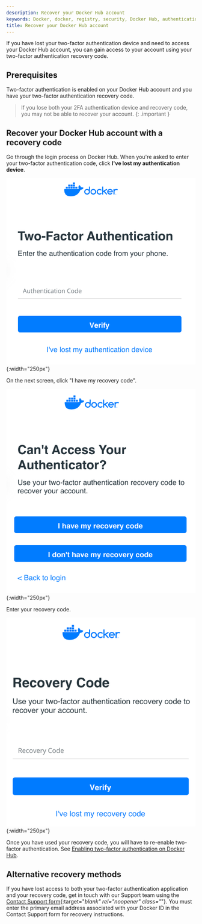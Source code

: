 ```yaml
---
description: Recover your Docker Hub account
keywords: Docker, docker, registry, security, Docker Hub, authentication, two-factor authentication
title: Recover your Docker Hub account
---
```


If you have lost your two-factor authentication device and need to access your
Docker Hub account, you can gain access to your account using your two-factor
authentication recovery code.

## Prerequisites

Two-factor authentication is enabled on your Docker Hub account and you have
your two-factor authentication recovery code.

> If you lose both your 2FA authentication device and recovery code, you may
> not be able to recover your account.
{: .important }

## Recover your Docker Hub account with a recovery code

Go through the login process on Docker Hub. When you're asked to enter your
two-factor authentication code, click **I've lost my authentication device**.

![Lost authentication device](../images/2fa-enter-2fa-code.png){:width="250px"}

On the next screen, click "I have my recovery code".

![You have your code](../images/2fa-have-recovery-code.png){:width="250px"}

Enter your recovery code.

![Enter recovery code](../images/2fa-enter-recover-code.png){:width="250px"}

Once you have used your recovery code, you will have to re-enable two-factor
authentication. See [Enabling two-factor authentication on Docker Hub](/docker-hub/2fa).

## Alternative recovery methods

If you have lost access to both your two-factor authentication application and
your recovery code, get in touch with our Support team using the [Contact Support form](https://hub.docker.com/support/contact/?category=2fa-lockout){:target="_blank" rel="noopener" class="_"}. You must enter the primary email address associated with your Docker ID in the Contact Support form for recovery instructions.
